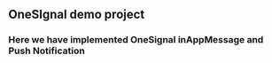 ## OneSIgnal demo project
### Here we have implemented OneSignal inAppMessage and Push Notification
